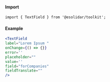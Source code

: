 #### Import
``` html
import { TextField } from '@esolidar/toolkit';
```
#### Example
``` jsx
<TextField 
label="Lorem Ipsum " 
onChange={() => {}}
error='' 
placeholder="" 
value='' 
field="forCompanies" 
fieldTranslate=""
/>
```

